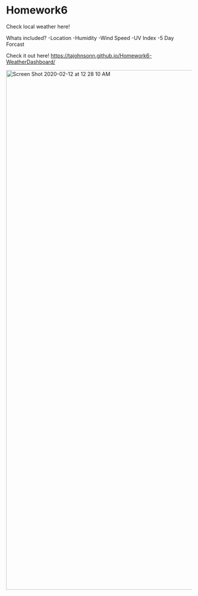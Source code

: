 # Homework6

Check local weather here!

Whats included?
-Location
-Humidity
-Wind Speed
-UV Index
-5 Day Forcast


Check it out here! https://tajohnsonn.github.io/Homework6-WeatherDashboard/


<img width="1413" alt="Screen Shot 2020-02-12 at 12 28 10 AM" src="https://user-images.githubusercontent.com/57122209/74316560-99a84e80-4d2e-11ea-9608-5d32a5aad6fa.png">
